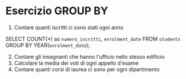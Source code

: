 Esercizio GROUP BY
===
1. Contare quanti iscritti ci sono stati ogni anno

  SELECT COUNT(*) as `numero_iscritti`, `enrolment_date`
  FROM `students`
  GROUP BY YEAR(`enrolment_date`);

2. Contare gli insegnanti che hanno l'ufficio nello stesso edificio
3. Calcolare la media dei voti di ogni appello d'esame
4. Contare quanti corsi di laurea ci sono per ogni dipartimento